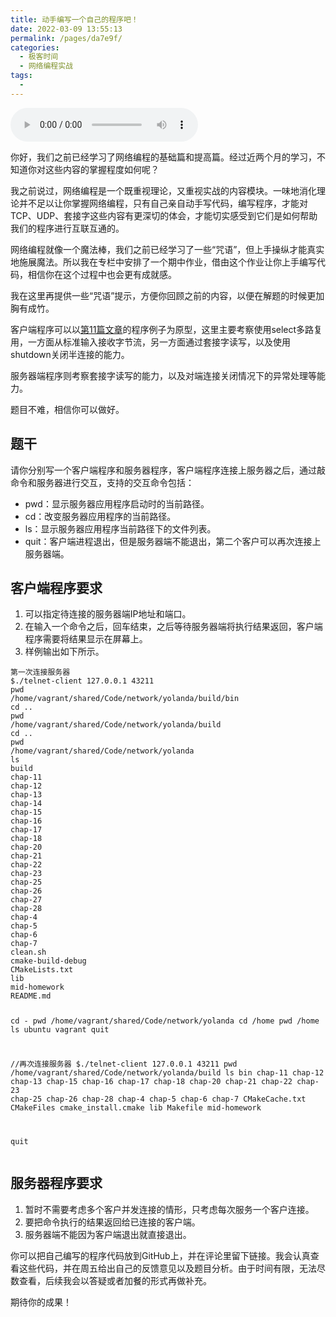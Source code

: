 ```yaml
---
title: 动手编写一个自己的程序吧！
date: 2022-03-09 13:55:13
permalink: /pages/da7e9f/
categories:
  - 极客时间
  - 网络编程实战
tags:
  - 
---
```

<audio title="期中大作业.动手编写一个自己的程序吧！" src="https://static001.geekbang.org/resource/audio/e7/8d/e77de7324232befc46d3f9f6c6cc3f8d.mp3" controls="controls"></audio> 
<p>你好，我们之前已经学习了网络编程的基础篇和提高篇。经过近两个月的学习，不知道你对这些内容的掌握程度如何呢？</p><p>我之前说过，网络编程是一个既重视理论，又重视实战的内容模块。一味地消化理论并不足以让你掌握网络编程，只有自己亲自动手写代码，编写程序，才能对TCP、UDP、套接字这些内容有更深切的体会，才能切实感受到它们是如何帮助我们的程序进行互联互通的。</p><p>网络编程就像一个魔法棒，我们之前已经学习了一些“咒语”，但上手操纵才能真实地施展魔法。所以我在专栏中安排了一个期中作业，借由这个作业让你上手编写代码，相信你在这个过程中也会更有成就感。</p><p>我在这里再提供一些“咒语”提示，方便你回顾之前的内容，以便在解题的时候更加胸有成竹。</p><p>客户端程序可以以<a href="https://time.geekbang.org/column/article/126126">第11篇文章</a>的程序例子为原型，这里主要考察使用select多路复用，一方面从标准输入接收字节流，另一方面通过套接字读写，以及使用shutdown关闭半连接的能力。</p><p>服务器端程序则考察套接字读写的能力，以及对端连接关闭情况下的异常处理等能力。</p><p>题目不难，相信你可以做好。</p><h2>题干</h2><p>请你分别写一个客户端程序和服务器程序，客户端程序连接上服务器之后，通过敲命令和服务器进行交互，支持的交互命令包括：</p><!-- [[[read_end]]] --><ul>
<li>pwd：显示服务器应用程序启动时的当前路径。</li>
<li>cd：改变服务器应用程序的当前路径。</li>
<li>ls：显示服务器应用程序当前路径下的文件列表。</li>
<li>quit：客户端进程退出，但是服务器端不能退出，第二个客户可以再次连接上服务器端。</li>
</ul><h2>客户端程序要求</h2><ol>
<li>可以指定待连接的服务器端IP地址和端口。</li>
<li>在输入一个命令之后，回车结束，之后等待服务器端将执行结果返回，客户端程序需要将结果显示在屏幕上。</li>
<li>样例输出如下所示。</li>
</ol><pre><code>第一次连接服务器
$./telnet-client 127.0.0.1 43211
pwd
/home/vagrant/shared/Code/network/yolanda/build/bin
cd ..
pwd
/home/vagrant/shared/Code/network/yolanda/build
cd ..
pwd
/home/vagrant/shared/Code/network/yolanda
ls
build
chap-11
chap-12
chap-13
chap-14
chap-15
chap-16
chap-17
chap-18
chap-20
chap-21
chap-22
chap-23
chap-25
chap-26
chap-27
chap-28
chap-4
chap-5
chap-6
chap-7
clean.sh
cmake-build-debug
CMakeLists.txt
lib
mid-homework
README.md


cd -
pwd
/home/vagrant/shared/Code/network/yolanda
cd /home
pwd
/home
ls
ubuntu
vagrant
quit

//再次连接服务器
$./telnet-client 127.0.0.1 43211
pwd
/home/vagrant/shared/Code/network/yolanda/build
ls
bin
chap-11
chap-12
chap-13
chap-15
chap-16
chap-17
chap-18
chap-20
chap-21
chap-22
chap-23
chap-25
chap-26
chap-28
chap-4
chap-5
chap-6
chap-7
CMakeCache.txt
CMakeFiles
cmake_install.cmake
lib
Makefile
mid-homework

quit
</code></pre><h2>服务器程序要求</h2><ol>
<li>暂时不需要考虑多个客户并发连接的情形，只考虑每次服务一个客户连接。</li>
<li>要把命令执行的结果返回给已连接的客户端。</li>
<li>服务器端不能因为客户端退出就直接退出。</li>
</ol><p>你可以把自己编写的程序代码放到GitHub上，并在评论里留下链接。我会认真查看这些代码，并在周五给出自己的反馈意见以及题目分析。由于时间有限，无法尽数查看，后续我会以答疑或者加餐的形式再做补充。</p><p>期待你的成果！</p><p></p>